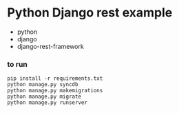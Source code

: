 Python Django rest example
==========

* python
* django
* django-rest-framework


### to run
```
pip install -r requirements.txt
python manage.py syncdb
python manage.py makemigrations
python manage.py migrate
python manage.py runserver
```
